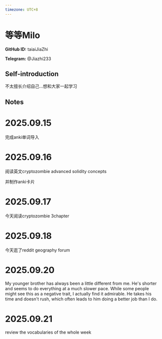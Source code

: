 ```yaml
---
timezone: UTC+8
---
```


# 等等Milo

**GitHub ID:** taiaiJiaZhi

**Telegram:** @Jiazhi233

## Self-introduction

不太擅长介绍自己...想和大家一起学习

## Notes
<!-- Content_START -->
# 2025.09.15
<!-- DAILY_CHECKIN_2025-09-15_START -->
完成anki单词导入
<!-- DAILY_CHECKIN_2025-09-15_END -->


# 2025.09.16
<!-- DAILY_CHECKIN_2025-09-16_START -->
阅读英文cryptozombie advanced solidity concepts

并制作anki卡片
<!-- DAILY_CHECKIN_2025-09-16_END -->


# 2025.09.17
<!-- DAILY_CHECKIN_2025-09-17_START -->
今天阅读cryptozombie 3chapter
<!-- DAILY_CHECKIN_2025-09-17_END -->


# 2025.09.18
<!-- DAILY_CHECKIN_2025-09-18_START -->
今天逛了reddit geography forum
<!-- DAILY_CHECKIN_2025-09-18_END -->


# 2025.09.20
<!-- DAILY_CHECKIN_2025-09-20_START -->
My younger brother has always been a little different from me. He's shorter and seems to do everything at a much slower pace. While some people might see this as a negative trait, I actually find it admirable. He takes his time and doesn't rush, which often leads to him doing a better job than I do.
<!-- DAILY_CHECKIN_2025-09-20_END -->


# 2025.09.21
<!-- DAILY_CHECKIN_2025-09-21_START -->
review the vocabularies of the whole week
<!-- DAILY_CHECKIN_2025-09-21_END -->
<!-- Content_END -->
